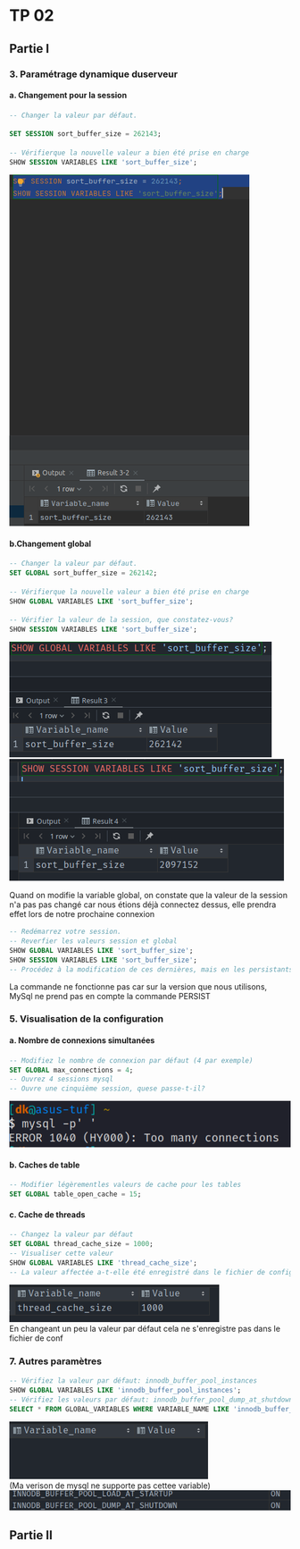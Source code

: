 # TP 02

## Partie I

### 3. Paramétrage dynamique duserveur

#### a. Changement pour la session

```sql
-- Changer la valeur par défaut.

SET SESSION sort_buffer_size = 262143;

-- Vérifierque la nouvelle valeur a bien été prise en charge
SHOW SESSION VARIABLES LIKE 'sort_buffer_size';
```

<img src="./assets/img_3_a.png"/>

#### b.Changement global

```sql
-- Changer la valeur par défaut.
SET GLOBAL sort_buffer_size = 262142;

-- Vérifierque la nouvelle valeur a bien été prise en charge
SHOW GLOBAL VARIABLES LIKE 'sort_buffer_size';

-- Vérifier la valeur de la session, que constatez-vous?
SHOW SESSION VARIABLES LIKE 'sort_buffer_size';
```

<img src="./assets/img_3_b.png" />
<img src="./assets/img_3_c.png" />
<p>
Quand on modifie la variable global, on constate que la valeur de la session n'a pas pas changé car nous étions déjà connectez dessus, elle prendra effet lors de notre prochaine connexion
</p>

```sql
-- Redémarrez votre session.
-- Reverfier les valeurs session et global
SHOW GLOBAL VARIABLES LIKE 'sort_buffer_size';
SHOW SESSION VARIABLES LIKE 'sort_buffer_size';
-- Procédez à la modification de ces dernières, mais en les persistants cette fois-ci.
```

<p>La commande ne fonctionne pas car sur la version que nous utilisons, MySql ne prend pas en compte la commande PERSIST</p>

### 5. Visualisation de la configuration

#### a. Nombre de connexions simultanées

```sql
-- Modifiez le nombre de connexion par défaut (4 par exemple)
SET GLOBAL max_connections = 4;
-- Ouvrez 4 sessions mysql
-- Ouvre une cinquième session, quese passe-t-il?
```

<img src="./assets/img_5_a.png" /> <br />

#### b. Caches de table

```sql
-- Modifier légèrementles valeurs de cache pour les tables
SET GLOBAL table_open_cache = 15;
```

#### c. Cache de threads

```sql
-- Changez la valeur par défaut
SET GLOBAL thread_cache_size = 1000;
-- Visualiser cette valeur
SHOW GLOBAL VARIABLES LIKE 'thread_cache_size';
-- La valeur affectée a-t-elle été enregistré dans le fichier de configuration?
```

<img src="./assets/img_5_c.png" /> <br />
En changeant un peu la valeur par défaut cela ne s'enregistre pas dans le fichier de conf

### 7. Autres paramètres

```sql
-- Vérifiez la valeur par défaut: innodb_buffer_pool_instances
SHOW GLOBAL VARIABLES LIKE 'innodb_buffer_pool_instances';
-- Vérifiez les valeurs par défaut: innodb_buffer_pool_dump_at_shutdown,innodb_buffer_pool_load_at_startup
SELECT * FROM GLOBAL_VARIABLES WHERE VARIABLE_NAME LIKE 'innodb_buffer_pool%';
```

<img src="./assets/img_7_a.png" /><br />
(Ma verison de mysql ne supporte pas cettee variable)
<img src="./assets/img_7_a1.png" /><br />

## Partie II

